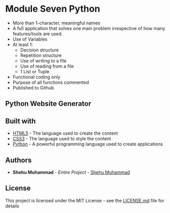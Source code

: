# Module Seven Python
- More than 1-character, meaningful names
- A full application that solves one main problem irrespective of how many features/tools are used.
- Use of Variables
- At least 1:
    - Decision structure
    - Repetition structure
    - Use of writing to a file
    - Use of reading from a file
    - 1 List or Tuple
- Functional coding only
- Purpose of all functions commented
- Published to Github
## Python Website Generator
## Built with
* [HTML5](https://webplatform.github.io/docs/html/html5/) - The language used to create the content
* [CSS3](https://devdocs.io/css/) - The language used to style the content
* [Python](https://docs.python.org/3/tutorial/) - A powerful programming language used to create applications
## Authors
* **Shehu Muhammad** - *Entire Project* - [Shehu Muhammad](https://github.com/Shehu-Muhammad/)
## License
This project is licensed under the MIT License - see the [LICENSE.md](LICENSE.md) file for details
